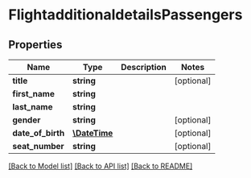 # FlightadditionaldetailsPassengers

## Properties
Name | Type | Description | Notes
------------ | ------------- | ------------- | -------------
**title** | **string** |  | [optional] 
**first_name** | **string** |  | 
**last_name** | **string** |  | 
**gender** | **string** |  | [optional] 
**date_of_birth** | [**\DateTime**](Date.md) |  | [optional] 
**seat_number** | **string** |  | [optional] 

[[Back to Model list]](../README.md#documentation-for-models) [[Back to API list]](../README.md#documentation-for-api-endpoints) [[Back to README]](../README.md)


